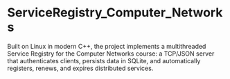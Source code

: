 # ServiceRegistry_Computer_Networks
Built on Linux in modern C++, the project implements a multithreaded Service Registry for the Computer Networks course: a TCP/JSON server that authenticates clients, persists data in SQLite, and automatically registers, renews, and expires distributed services.
